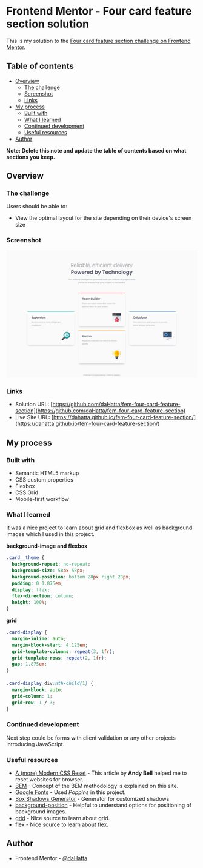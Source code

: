 # Frontend Mentor - Four card feature section solution

This is my solution to the [Four card feature section challenge on Frontend Mentor](https://www.frontendmentor.io/challenges/four-card-feature-section-weK1eFYK).

## Table of contents

- [Overview](#overview)
  - [The challenge](#the-challenge)
  - [Screenshot](#screenshot)
  - [Links](#links)
- [My process](#my-process)
  - [Built with](#built-with)
  - [What I learned](#what-i-learned)
  - [Continued development](#continued-development)
  - [Useful resources](#useful-resources)
- [Author](#author)

**Note: Delete this note and update the table of contents based on what sections you keep.**

## Overview

### The challenge

Users should be able to:

- View the optimal layout for the site depending on their device's screen size

### Screenshot

![Four card feature section solution](./screenshot.jpg)

### Links

- Solution URL: [https://github.com/daHatta/fem-four-card-feature-section](https://github.com/daHatta/fem-four-card-feature-section)
- Live Site URL: [https://dahatta.github.io/fem-four-card-feature-section/](https://dahatta.github.io/fem-four-card-feature-section/)

## My process

### Built with

- Semantic HTML5 markup
- CSS custom properties
- Flexbox
- CSS Grid
- Mobile-first workflow

### What I learned

It was a nice project to learn about grid and flexbox as well as background images which I used in this project.

**background-image and flexbox**

```css
.card__theme {
  background-repeat: no-repeat;
  background-size: 58px 58px;
  background-position: bottom 28px right 28px;
  padding: 0 1.875em;
  display: flex;
  flex-direction: column;
  height: 100%;
}
```

**grid**

```css
.card-display {
  margin-inline: auto;
  margin-block-start: 4.125em;
  grid-template-columns: repeat(3, 1fr);
  grid-template-rows: repeat(2, 1fr);
  gap: 1.875em;
}

.card-display div:nth-child(1) {
  margin-block: auto;
  grid-column: 1;
  grid-row: 1 / 3;
}
```

### Continued development

Next step could be forms with client validation or any other projects introducing JavaScript.

### Useful resources

- [A (more) Modern CSS Reset](https://piccalil.li/blog/a-more-modern-css-reset/) - This article by **Andy Bell** helped me to reset websites for browser.
- [BEM](https://getbem.com/) - Concept of the BEM methodology is explained on this site.
- [Google Fonts](https://fonts.google.com/specimen/Poppins) - Used _Poppins_ in this project.
- [Box Shadows Generator](https://box-shadow.dev/) - Generator for customized shadows
- [background-position](https://developer.mozilla.org/en-US/docs/Web/CSS/background-position) - Helpful to understand options for positioning of background images.
- [grid](https://developer.mozilla.org/en-US/docs/Web/CSS/grid) - Nice source to learn about grid.
- [flex](https://developer.mozilla.org/en-US/docs/Web/CSS/flex) - Nice source to learn about flex.

## Author

- Frontend Mentor - [@daHatta](https://www.frontendmentor.io/profile/daHatta)
